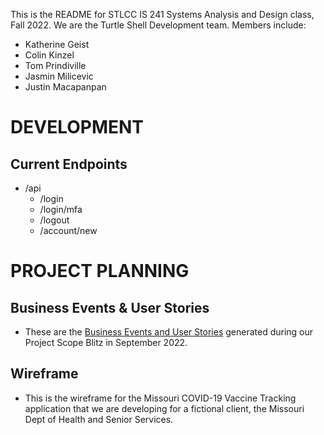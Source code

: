This is the README for STLCC IS 241 Systems Analysis and Design class, Fall 2022. We are the Turtle Shell Development team. Members include:
- Katherine Geist
- Colin Kinzel
- Tom Prindiville
- Jasmin Milicevic
- Justin Macapanpan

# DEVELOPMENT

## Current Endpoints
- /api
    - /login
    - /login/mfa
    - /logout
    - /account/new


# PROJECT PLANNING

## Business Events & User Stories

- These are the [Business Events and User Stories](https://docs.google.com/spreadsheets/d/1p2OaojmAzZgs1U72Slf8ZCKomZPdvaPxWshYSLY-tCI/edit?usp=sharing)  generated during our Project Scope Blitz in September 2022. 

## Wireframe

- This is the wireframe for the Missouri COVID-19 Vaccine Tracking application that we are developing for a fictional client, the Missouri Dept of Health and Senior Services.
